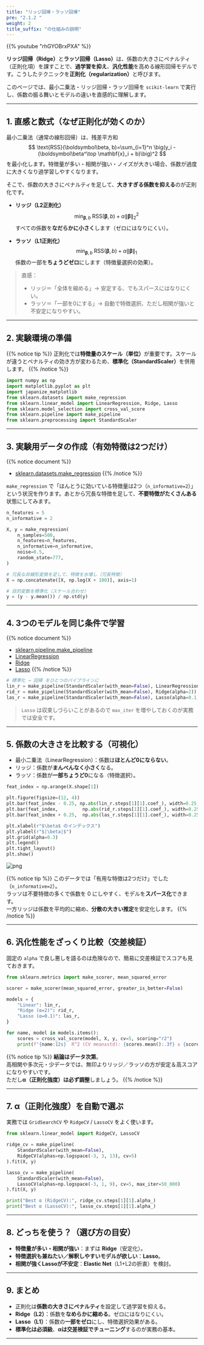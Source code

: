 ```yaml
---
title: "リッジ回帰・ラッソ回帰"
pre: "2.1.2 "
weight: 2
title_suffix: "の仕組みの説明"
---
```


{{% youtube "rhGYOBrxPXA" %}}



<div class="pagetop-box">
  <p><b>リッジ回帰（Ridge）</b>と<b>ラッソ回帰（Lasso）</b>は、係数の大きさにペナルティ（正則化項）を課すことで、<b>過学習を抑え</b>、<b>汎化性能</b>を高める線形回帰モデルです。こうしたテクニックを<b>正則化（regularization）</b>と呼びます。</p>
  <p>このページでは、最小二乗法・リッジ回帰・ラッソ回帰を <code>scikit-learn</code> で実行し、係数の振る舞いとモデルの違いを直感的に理解します。</p>
</div>

---

## 1. 直感と数式（なぜ正則化が効くのか）

最小二乗法（通常の線形回帰）は、残差平方和
$$
\text{RSS}(\boldsymbol\beta, b)=\sum_{i=1}^n \big(y_i - (\boldsymbol\beta^\top \mathbf{x}_i + b)\big)^2
$$
を最小化します。特徴量が多い・相関が強い・ノイズが大きい場合、係数が過度に大きくなり過学習しやすくなります。

そこで、係数の大きさにペナルティを足して、<b>大きすぎる係数を抑える</b>のが正則化です。

- **リッジ（L2正則化）**  
  $$
  \min_{\boldsymbol\beta,b}\;\text{RSS}(\boldsymbol\beta,b)\;+\;\alpha \lVert \boldsymbol\beta\rVert_2^2
  $$
  すべての係数を<b>なだらかに小さく</b>します（ゼロにはなりにくい）。

- **ラッソ（L1正則化）**  
  $$
  \min_{\boldsymbol\beta,b}\;\text{RSS}(\boldsymbol\beta,b)\;+\;\alpha \lVert \boldsymbol\beta\rVert_1
  $$
  係数の一部を<b>ちょうどゼロ</b>にします（特徴量選択の効果）。

> 直感：<br>
> - リッジ＝「全体を縮める」→ 安定する、でもスパースにはなりにくい。  
> - ラッソ＝「一部を0にする」→ 自動で特徴選択、ただし相関が強いと不安定になりやすい。  

---

## 2. 実験環境の準備

{{% notice tip %}}
正則化では<b>特徴量のスケール（単位）</b>が重要です。スケールが違うとペナルティの効き方が変わるため、<b>標準化（StandardScaler）</b>を併用します。
{{% /notice %}}

```python
import numpy as np
import matplotlib.pyplot as plt
import japanize_matplotlib
from sklearn.datasets import make_regression
from sklearn.linear_model import LinearRegression, Ridge, Lasso
from sklearn.model_selection import cross_val_score
from sklearn.pipeline import make_pipeline
from sklearn.preprocessing import StandardScaler
```

---

## 3. 実験用データの作成（有効特徴は2つだけ）

{{% notice document %}}
- [sklearn.datasets.make_regression](https://scikit-learn.org/stable/modules/generated/sklearn.datasets.make_regression.html)
{{% /notice %}}

`make_regression` で「ほんとうに効いている特徴量は2つ（`n_informative=2`）」という状況を作ります。あとから冗長な特徴を足して、<b>不要特徴がたくさんある</b>状態にしてみます。

```python
n_features = 5
n_informative = 2

X, y = make_regression(
    n_samples=500,
    n_features=n_features,
    n_informative=n_informative,
    noise=0.5,
    random_state=777,
)

# 冗長な非線形変換を足して、特徴を水増し（冗長特徴）
X = np.concatenate([X, np.log(X + 100)], axis=1)

# 目的変数を標準化（スケール合わせ）
y = (y - y.mean()) / np.std(y)
```

---

## 4. 3つのモデルを同じ条件で学習

{{% notice document %}}
- [sklearn.pipeline.make_pipeline](https://scikit-learn.org/stable/modules/generated/sklearn.pipeline.make_pipeline.html)  
- [LinearRegression](https://scikit-learn.org/stable/modules/generated/sklearn.linear_model.LinearRegression.html)  
- [Ridge](https://scikit-learn.org/stable/modules/generated/sklearn.linear_model.Ridge.html)  
- [Lasso](https://scikit-learn.org/stable/modules/generated/sklearn.linear_model.Lasso.html)
{{% /notice %}}

```python
# 標準化 → 回帰 をひとつのパイプラインに
lin_r = make_pipeline(StandardScaler(with_mean=False), LinearRegression()).fit(X, y)
rid_r = make_pipeline(StandardScaler(with_mean=False), Ridge(alpha=2)).fit(X, y)
las_r = make_pipeline(StandardScaler(with_mean=False), Lasso(alpha=0.1, max_iter=10_000)).fit(X, y)
```

> `Lasso` は収束しづらいことがあるので `max_iter` を増やしておくのが実務では安全です。

---

## 5. 係数の大きさを比較する（可視化）

- 最小二乗法（LinearRegression）：係数は<b>ほとんど0にならない</b>。  
- リッジ：係数が<b>まんべんなく小さく</b>なる。  
- ラッソ：係数が<b>一部ちょうど0</b>になる（特徴選択）。

```python
feat_index = np.arange(X.shape[1])

plt.figure(figsize=(12, 4))
plt.bar(feat_index - 0.25, np.abs(lin_r.steps[1][1].coef_), width=0.25, label="Linear")
plt.bar(feat_index,         np.abs(rid_r.steps[1][1].coef_), width=0.25, label="Ridge")
plt.bar(feat_index + 0.25,  np.abs(las_r.steps[1][1].coef_), width=0.25, label="Lasso")

plt.xlabel(r"$\beta$ のインデックス")
plt.ylabel(r"$|\beta|$")
plt.grid(alpha=0.3)
plt.legend()
plt.tight_layout()
plt.show()
```

![png](/images/basic/regression/02_Ridge_and_Lasso_files/02_Ridge_and_Lasso_10_1.png)

{{% notice tip %}}
このデータでは「有用な特徴は2つだけ」でした（<code>n_informative=2</code>）。  
ラッソは不要特徴の多くで係数を 0 にしやすく、モデルを<b>スパース化</b>できます。  
一方リッジは係数を平均的に縮め、<b>分散の大きい推定</b>を安定化します。
{{% /notice %}}

---

## 6. 汎化性能をざっくり比較（交差検証）

固定の <code>alpha</code> で良し悪しを語るのは危険なので、簡易に交差検証でスコアも見ておきます。

```python
from sklearn.metrics import make_scorer, mean_squared_error

scorer = make_scorer(mean_squared_error, greater_is_better=False)

models = {
    "Linear": lin_r,
    "Ridge (α=2)": rid_r,
    "Lasso (α=0.1)": las_r,
}

for name, model in models.items():
    scores = cross_val_score(model, X, y, cv=5, scoring="r2")
    print(f"{name:12s}  R^2 (CV mean±std): {scores.mean():.3f} ± {scores.std():.3f}")
```

{{% notice tip %}}
<b>結論はデータ次第</b>。  
高相関や多次元・少データでは、無印よりリッジ／ラッソの方が安定＆高スコアになりやすいです。  
ただし<b>α（正則化強度）は必ず調整</b>しましょう。
{{% /notice %}}

---

## 7. α（正則化強度）を自動で選ぶ

実務では <code>GridSearchCV</code> や <code>RidgeCV</code> / <code>LassoCV</code> をよく使います。

```python
from sklearn.linear_model import RidgeCV, LassoCV

ridge_cv = make_pipeline(
    StandardScaler(with_mean=False),
    RidgeCV(alphas=np.logspace(-3, 3, 13), cv=5)
).fit(X, y)

lasso_cv = make_pipeline(
    StandardScaler(with_mean=False),
    LassoCV(alphas=np.logspace(-3, 1, 9), cv=5, max_iter=50_000)
).fit(X, y)

print("Best α (RidgeCV):", ridge_cv.steps[1][1].alpha_)
print("Best α (LassoCV):", lasso_cv.steps[1][1].alpha_)
```

---

## 8. どっちを使う？（選び方の目安）

- **特徴量が多い・相関が強い**：まずは **Ridge**（安定化）。  
- **特徴選択も兼ねたい／解釈しやすいモデルが欲しい**：**Lasso**。  
- **相関が強くLassoが不安定**：**Elastic Net**（L1+L2の折衷）を検討。

---

## 9. まとめ

- 正則化は<b>係数の大きさにペナルティ</b>を設定して過学習を抑える。  
- **Ridge（L2）**：係数を<b>なめらかに縮める</b>。ゼロにはなりにくい。  
- **Lasso（L1）**：係数の<b>一部をゼロ</b>にし、特徴選択効果がある。  
- <b>標準化は必須級</b>、<b>αは交差検証でチューニング</b>するのが実務の基本。

---
